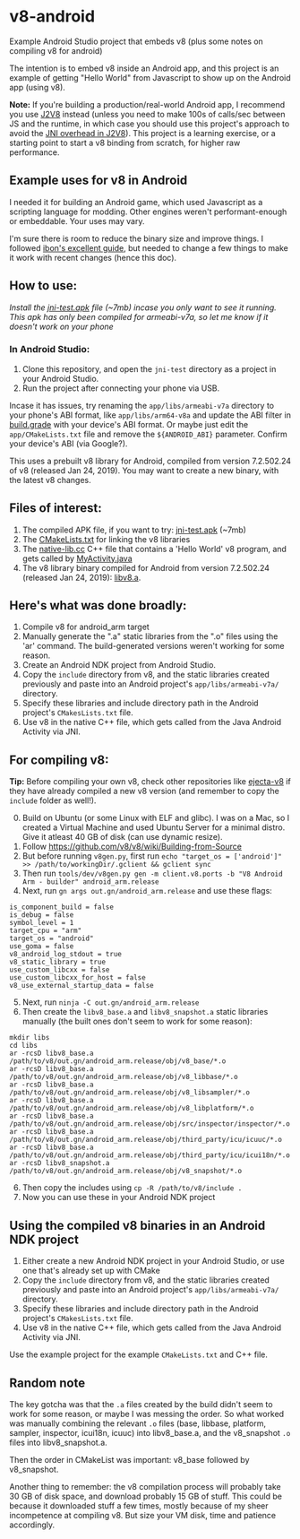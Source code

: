 # v8-android
Example Android Studio project that embeds v8 (plus some notes on compiling v8 for android)

The intention is to embed v8 inside an Android app, and this project is an example of getting "Hello World" from Javascript to show up on the Android app (using v8).

**Note:** If you're building a production/real-world Android app, I recommend you use [J2V8](https://github.com/eclipsesource/J2V8) instead (unless you need to make 100s of calls/sec between JS and the runtime, in which case you should use this project's approach to avoid the [JNI overhead in J2V8](https://github.com/eclipsesource/J2V8/issues/194#issuecomment-252958734)). This project is a learning exercise, or a starting point to start a v8 binding from scratch, for higher raw performance.

## Example uses for v8 in Android
I needed it for building an Android game, which used Javascript as a scripting language for modding. Other engines weren't performant-enough or embeddable. Your uses may vary.

I'm sure there is room to reduce the binary size and improve things. I followed [ibon's excellent guide](https://web.archive.org/web/20211205173952/http://hyperandroid.com/2020/02/12/compile-v8-arm-arm64-ia32/), but needed to change a few things to make it work with recent changes (hence this doc).

## How to use:
*Install the [jni-test.apk](https://github.com/cmdr2/v8-android/blob/master/jni-test.apk) file (~7mb) incase you only want to see it running. This apk has only been compiled for armeabi-v7a, so let me know if it doesn't work on your phone*

### In Android Studio:
1. Clone this repository, and open the `jni-test` directory as a project in your Android Studio.
2. Run the project after connecting your phone via USB.

Incase it has issues, try renaming the `app/libs/armeabi-v7a` directory to your phone's ABI format, like `app/libs/arm64-v8a` and update the ABI filter in [build.grade](https://github.com/cmdr2/v8-android/blob/master/jni-test/app/build.gradle#L18) with your device's ABI format. Or maybe just edit the `app/CMakeLists.txt` file and remove the `${ANDROID_ABI}` parameter. Confirm your device's ABI (via Google?).

This uses a prebuilt v8 library for Android, compiled from version 7.2.502.24 of v8 (released Jan 24, 2019). You may want to create a new binary, with the latest v8 changes.

## Files of interest:
1. The compiled APK file, if you want to try: [jni-test.apk](https://github.com/cmdr2/v8-android/blob/master/jni-test.apk)  (~7mb)
2. The [CMakeLists.txt](https://github.com/cmdr2/v8-android/blob/master/jni-test/app/CMakeLists.txt) for linking the v8 libraries
3. The [native-lib.cc](https://github.com/cmdr2/v8-android/blob/master/jni-test/app/src/main/cpp/native-lib.cpp) C++ file that contains a 'Hello World' v8 program, and gets called by [MyActivity.java](https://github.com/cmdr2/v8-android/blob/master/jni-test/app/src/main/java/org/cmdr2/jnitest/MyActivity.java)
4. The v8 library binary compiled for Android from version 7.2.502.24 (released Jan 24, 2019): [libv8.a](https://github.com/cmdr2/v8-android/blob/master/jni-test/app/libs/armeabi-v7a/libv8.a).

## Here's what was done broadly:
1. Compile v8 for android_arm target
2. Manually generate the ".a" static libraries from the ".o" files using the 'ar' command. The build-generated versions weren't working for some reason.
3. Create an Android NDK project from Android Studio.
4. Copy the `include` directory from v8, and the static libraries created previously and paste into an Android project's `app/libs/armeabi-v7a/` directory.
5. Specify these libraries and include directory path in the Android project's `CMakesLists.txt` file.
6. Use v8 in the native C++ file, which gets called from the Java Android Activity via JNI.

## For compiling v8:
**Tip:** Before compiling your own v8, check other repositories like [ejecta-v8](https://github.com/godmodelabs/ejecta-v8) if they have already compiled a new v8 version (and remember to copy the `include` folder as well!).

0. Build on Ubuntu (or some Linux with ELF and glibc). I was on a Mac, so I created a Virtual Machine and used Ubuntu Server for a minimal distro. Give it atleast 40 GB of disk (can use dynamic resize).
1. Follow https://github.com/v8/v8/wiki/Building-from-Source
2. But before running `v8gen.py`, first run `echo "target_os = ['android']" >> /path/to/workingDir/.gclient && gclient sync`
3. Then run `tools/dev/v8gen.py gen -m client.v8.ports -b "V8 Android Arm - builder" android_arm.release`
4. Next, run `gn args out.gn/android_arm.release` and use these flags:
```
is_component_build = false
is_debug = false
symbol_level = 1
target_cpu = "arm"
target_os = "android"
use_goma = false
v8_android_log_stdout = true
v8_static_library = true
use_custom_libcxx = false
use_custom_libcxx_for_host = false
v8_use_external_startup_data = false
```
5. Next, run `ninja -C out.gn/android_arm.release`
6. Then create the `libv8_base.a` and `libv8_snapshot.a` static libraries manually (the built ones don't seem to work for some reason):
```
mkdir libs
cd libs
ar -rcsD libv8_base.a /path/to/v8/out.gn/android_arm.release/obj/v8_base/*.o
ar -rcsD libv8_base.a /path/to/v8/out.gn/android_arm.release/obj/v8_libbase/*.o
ar -rcsD libv8_base.a /path/to/v8/out.gn/android_arm.release/obj/v8_libsampler/*.o
ar -rcsD libv8_base.a /path/to/v8/out.gn/android_arm.release/obj/v8_libplatform/*.o
ar -rcsD libv8_base.a /path/to/v8/out.gn/android_arm.release/obj/src/inspector/inspector/*.o
ar -rcsD libv8_base.a /path/to/v8/out.gn/android_arm.release/obj/third_party/icu/icuuc/*.o
ar -rcsD libv8_base.a /path/to/v8/out.gn/android_arm.release/obj/third_party/icu/icui18n/*.o
ar -rcsD libv8_snapshot.a /path/to/v8/out.gn/android_arm.release/obj/v8_snapshot/*.o
```
6. Then copy the includes using `cp -R /path/to/v8/include .`
7. Now you can use these in your Android NDK project

## Using the compiled v8 binaries in an Android NDK project
1. Either create a new Android NDK project in your Android Studio, or use one that's already set up with CMake
2. Copy the `include` directory from v8, and the static libraries created previously and paste into an Android project's `app/libs/armeabi-v7a/` directory.
3. Specify these libraries and include directory path in the Android project's `CMakesLists.txt` file.
4. Use v8 in the native C++ file, which gets called from the Java Android Activity via JNI.

Use the example project for the example `CMakeLists.txt` and C++ file.

## Random note
The key gotcha was that the `.a` files created by the build didn't seem to work for some reason, or maybe I was messing the order. So what worked was manually combining the relevant `.o` files (base, libbase, platform, sampler, inspector, icui18n, icuuc) into libv8_base.a, and the v8_snapshot `.o` files into libv8_snapshot.a.

Then the order in CMakeList was important: v8_base followed by v8_snapshot.

Another thing to remember: the v8 compilation process will probably take 30 GB of disk space, and download probably 15 GB of stuff. This could be because it downloaded stuff a few times, mostly because of my sheer incompetence at compiling v8. But size your VM disk, time and patience accordingly.
